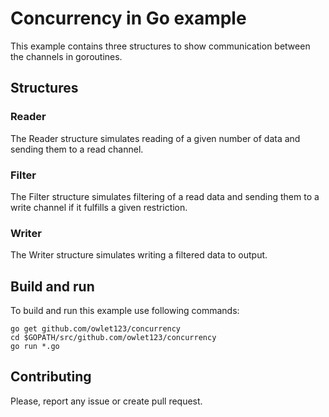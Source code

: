 # Concurrency in Go example

This example contains three structures to show communication between the channels in goroutines.

## Structures

### Reader

The Reader structure simulates reading of a given number of data and sending them to a read channel.

### Filter 

The Filter structure simulates filtering of a read data and sending them to a write channel if it fulfills a given restriction.

### Writer

The Writer structure simulates writing a filtered data to output.


## Build and run

To build and run this example use following commands:
```
go get github.com/owlet123/concurrency
cd $GOPATH/src/github.com/owlet123/concurrency
go run *.go

```

## Contributing

Please, report any issue or create pull request.